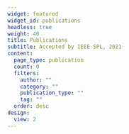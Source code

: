```yaml
---
widget: featured
widget_id: publications
headless: true
weight: 40
title: Publications
subtitle: Accepted by IEEE SPL, 2021
content:
  page_type: publication
  count: 0
  filters:
    author: ""
    category: ""
    publication_type: ""
    tag: ""
  order: desc
design:
  view: 2
---
```

